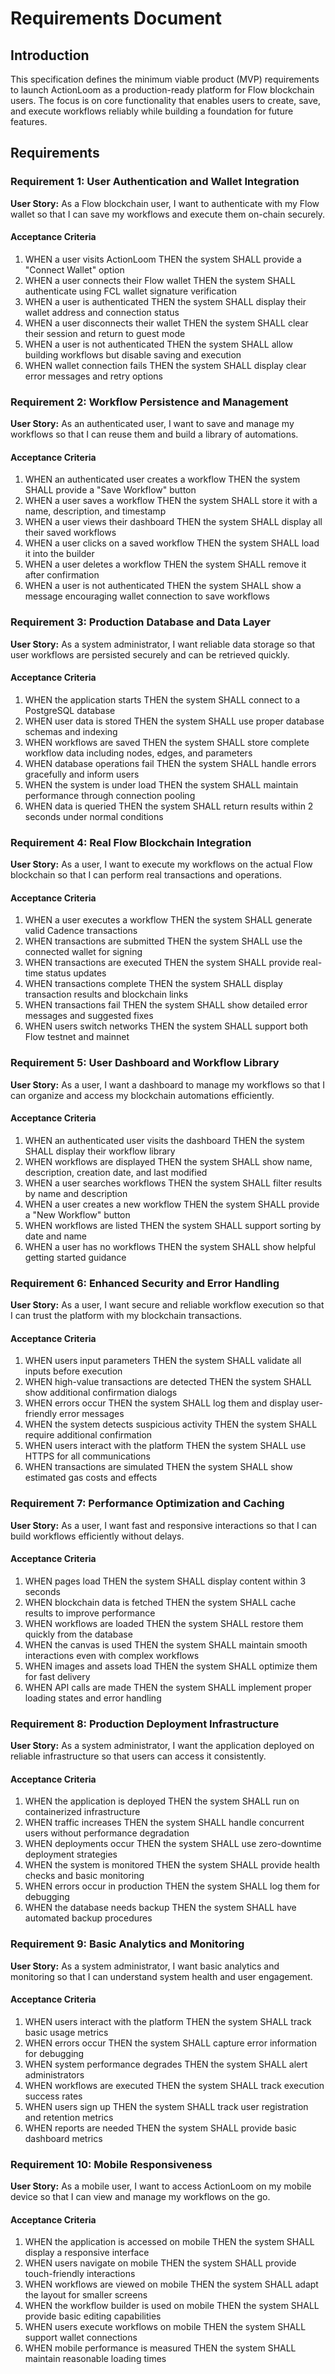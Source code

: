 # Requirements Document

## Introduction

This specification defines the minimum viable product (MVP) requirements to launch ActionLoom as a production-ready platform for Flow blockchain users. The focus is on core functionality that enables users to create, save, and execute workflows reliably while building a foundation for future features.

## Requirements

### Requirement 1: User Authentication and Wallet Integration

**User Story:** As a Flow blockchain user, I want to authenticate with my Flow wallet so that I can save my workflows and execute them on-chain securely.

#### Acceptance Criteria

1. WHEN a user visits ActionLoom THEN the system SHALL provide a "Connect Wallet" option
2. WHEN a user connects their Flow wallet THEN the system SHALL authenticate using FCL wallet signature verification
3. WHEN a user is authenticated THEN the system SHALL display their wallet address and connection status
4. WHEN a user disconnects their wallet THEN the system SHALL clear their session and return to guest mode
5. WHEN a user is not authenticated THEN the system SHALL allow building workflows but disable saving and execution
6. WHEN wallet connection fails THEN the system SHALL display clear error messages and retry options

### Requirement 2: Workflow Persistence and Management

**User Story:** As an authenticated user, I want to save and manage my workflows so that I can reuse them and build a library of automations.

#### Acceptance Criteria

1. WHEN an authenticated user creates a workflow THEN the system SHALL provide a "Save Workflow" button
2. WHEN a user saves a workflow THEN the system SHALL store it with a name, description, and timestamp
3. WHEN a user views their dashboard THEN the system SHALL display all their saved workflows
4. WHEN a user clicks on a saved workflow THEN the system SHALL load it into the builder
5. WHEN a user deletes a workflow THEN the system SHALL remove it after confirmation
6. WHEN a user is not authenticated THEN the system SHALL show a message encouraging wallet connection to save workflows

### Requirement 3: Production Database and Data Layer

**User Story:** As a system administrator, I want reliable data storage so that user workflows are persisted securely and can be retrieved quickly.

#### Acceptance Criteria

1. WHEN the application starts THEN the system SHALL connect to a PostgreSQL database
2. WHEN user data is stored THEN the system SHALL use proper database schemas and indexing
3. WHEN workflows are saved THEN the system SHALL store complete workflow data including nodes, edges, and parameters
4. WHEN database operations fail THEN the system SHALL handle errors gracefully and inform users
5. WHEN the system is under load THEN the system SHALL maintain performance through connection pooling
6. WHEN data is queried THEN the system SHALL return results within 2 seconds under normal conditions

### Requirement 4: Real Flow Blockchain Integration

**User Story:** As a user, I want to execute my workflows on the actual Flow blockchain so that I can perform real transactions and operations.

#### Acceptance Criteria

1. WHEN a user executes a workflow THEN the system SHALL generate valid Cadence transactions
2. WHEN transactions are submitted THEN the system SHALL use the connected wallet for signing
3. WHEN transactions are executed THEN the system SHALL provide real-time status updates
4. WHEN transactions complete THEN the system SHALL display transaction results and blockchain links
5. WHEN transactions fail THEN the system SHALL show detailed error messages and suggested fixes
6. WHEN users switch networks THEN the system SHALL support both Flow testnet and mainnet

### Requirement 5: User Dashboard and Workflow Library

**User Story:** As a user, I want a dashboard to manage my workflows so that I can organize and access my blockchain automations efficiently.

#### Acceptance Criteria

1. WHEN an authenticated user visits the dashboard THEN the system SHALL display their workflow library
2. WHEN workflows are displayed THEN the system SHALL show name, description, creation date, and last modified
3. WHEN a user searches workflows THEN the system SHALL filter results by name and description
4. WHEN a user creates a new workflow THEN the system SHALL provide a "New Workflow" button
5. WHEN workflows are listed THEN the system SHALL support sorting by date and name
6. WHEN a user has no workflows THEN the system SHALL show helpful getting started guidance

### Requirement 6: Enhanced Security and Error Handling

**User Story:** As a user, I want secure and reliable workflow execution so that I can trust the platform with my blockchain transactions.

#### Acceptance Criteria

1. WHEN users input parameters THEN the system SHALL validate all inputs before execution
2. WHEN high-value transactions are detected THEN the system SHALL show additional confirmation dialogs
3. WHEN errors occur THEN the system SHALL log them and display user-friendly error messages
4. WHEN the system detects suspicious activity THEN the system SHALL require additional confirmation
5. WHEN users interact with the platform THEN the system SHALL use HTTPS for all communications
6. WHEN transactions are simulated THEN the system SHALL show estimated gas costs and effects

### Requirement 7: Performance Optimization and Caching

**User Story:** As a user, I want fast and responsive interactions so that I can build workflows efficiently without delays.

#### Acceptance Criteria

1. WHEN pages load THEN the system SHALL display content within 3 seconds
2. WHEN blockchain data is fetched THEN the system SHALL cache results to improve performance
3. WHEN workflows are loaded THEN the system SHALL restore them quickly from the database
4. WHEN the canvas is used THEN the system SHALL maintain smooth interactions even with complex workflows
5. WHEN images and assets load THEN the system SHALL optimize them for fast delivery
6. WHEN API calls are made THEN the system SHALL implement proper loading states and error handling

### Requirement 8: Production Deployment Infrastructure

**User Story:** As a system administrator, I want the application deployed on reliable infrastructure so that users can access it consistently.

#### Acceptance Criteria

1. WHEN the application is deployed THEN the system SHALL run on containerized infrastructure
2. WHEN traffic increases THEN the system SHALL handle concurrent users without performance degradation
3. WHEN deployments occur THEN the system SHALL use zero-downtime deployment strategies
4. WHEN the system is monitored THEN the system SHALL provide health checks and basic monitoring
5. WHEN errors occur in production THEN the system SHALL log them for debugging
6. WHEN the database needs backup THEN the system SHALL have automated backup procedures

### Requirement 9: Basic Analytics and Monitoring

**User Story:** As a system administrator, I want basic analytics and monitoring so that I can understand system health and user engagement.

#### Acceptance Criteria

1. WHEN users interact with the platform THEN the system SHALL track basic usage metrics
2. WHEN errors occur THEN the system SHALL capture error information for debugging
3. WHEN system performance degrades THEN the system SHALL alert administrators
4. WHEN workflows are executed THEN the system SHALL track execution success rates
5. WHEN users sign up THEN the system SHALL track user registration and retention metrics
6. WHEN reports are needed THEN the system SHALL provide basic dashboard metrics

### Requirement 10: Mobile Responsiveness

**User Story:** As a mobile user, I want to access ActionLoom on my mobile device so that I can view and manage my workflows on the go.

#### Acceptance Criteria

1. WHEN the application is accessed on mobile THEN the system SHALL display a responsive interface
2. WHEN users navigate on mobile THEN the system SHALL provide touch-friendly interactions
3. WHEN workflows are viewed on mobile THEN the system SHALL adapt the layout for smaller screens
4. WHEN the workflow builder is used on mobile THEN the system SHALL provide basic editing capabilities
5. WHEN users execute workflows on mobile THEN the system SHALL support wallet connections
6. WHEN mobile performance is measured THEN the system SHALL maintain reasonable loading times